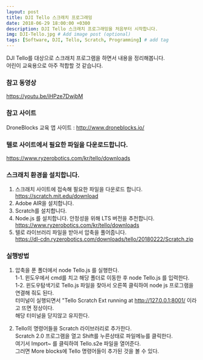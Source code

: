 ```yaml
---
layout: post
title: DJI Tello 스크래치 프로그래밍
date: 2018-06-29 18:00:00 +0300
description: DJI Tello 스크래치 프로그래밍을 처음부터 시작합니다.
img: DJI-Tello.jpg # Add image post (optional)
tags: [Software, DJI, Tello, Scratch, Programming] # add tag
---
```


DJI Tello를 대상으로 스크래치 프로그램을 하면서 내용을 정리해봅니다.   
어린이 교육용으로 아주 적합할 것 같습니다.   

### 참고 동영상
https://youtu.be/iHPze7DwjbM   

### 참고 사이트
DroneBlocks 교육 앱 사이트 : http://www.droneblocks.io/     

### 텔로 사이트에서 필요한 파일을 다운로드합니다.
https://www.ryzerobotics.com/kr/tello/downloads


### 스크래치 환경을 설치합니다.   
1. 스크래치 사이트에 접속해 필요한 파일을 다운로드 합니다.   
   https://scratch.mit.edu/download
2. Adobe AIR을 설치합니다.
3. Scratch를 설치합니다.
4. Node.js 를 설치합니다. 안정성을 위해 LTS 버전을 추천합니다.   
   https://www.ryzerobotics.com/kr/tello/downloads   
5. 텔로 라이브러리 파일을 받아서 압축을 풀어줍니다.   
   https://dl-cdn.ryzerobotics.com/downloads/tello/20180222/Scratch.zip   
   
   
### 실행방법   
1. 압축을 푼 폴더에서 node Tello.js 를 실행한다.   
   1-1. 윈도우에서 cmd를 치고 해당 폴더로 이동한 후 node Tello.js 를 입력한다.   
   1-2. 윈도우탐색기로 Tello.js 파일을 찾아서 오른쪽 클릭하여 node js 프로그램을 연결해 줘도 된다.   
   터미널이 실행되면서 "Tello Scratch Ext running at http://127.0.0.1:8001/ 이라고 뜨면 정상이다.   
   해당 터미널을 닫지않고 유지한다.    
   
2. Tello의 명령어들을 Scratch 라이브러리로 추가한다.    
   Scratch 2.0 프로그램을 열고 Shift를 누른상태로 파일메뉴를 클릭한다.   
   여기서 Import~ 를 클릭하여 Tello.s2e 파일을 열어준다.   
   그러면 More blocks에 Tello 명령어들이 추가된 것을 볼 수 있다.   
   
